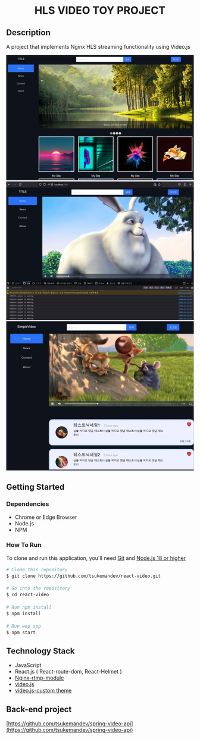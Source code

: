 
<h1 align="center">
  <br>
  HLS VIDEO TOY PROJECT
  <br>
</h1>

## Description
A project that implements Nginx HLS streaming functionality using Video.js
<br>



![img](/public/test/preview_02.png)
![img](/public/preview.jpg)
![img](/public/test/preview_03.jpg)

## Getting Started

### Dependencies

* Chrome or Edge Browser
* Node.js
* NPM

### How To Run

To clone and run this application, you'll need [Git](https://git-scm.com) and [Node.js 18 or higher](https://nodejs.org/en/download/package-manager)

```bash
# Clone this repository
$ git clone https://github.com/tsukemandev/react-video.git

# Go into the repository
$ cd react-video

# Run npm install
$ npm install

# Run wep app
$ npm start

```


## Technology Stack

* JavaScript
* React.js ( React-route-dom, React-Helmet )
* [Nginx-rtmp-module](https://github.com/arut/nginx-rtmp-module)
* [video.js](https://github.com/videojs/video.js.git)
* [video.js-custom theme](https://github.com/videojs/themes)


## Back-end project

[https://github.com/tsukemandev/spring-video-api](https://github.com/tsukemandev/spring-video-api)

